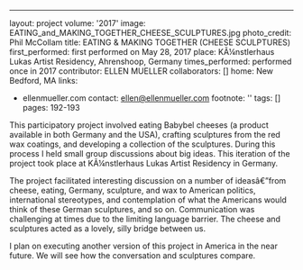 ---
layout: project
volume: '2017'
image: EATING_and_MAKING_TOGETHER_CHEESE_SCULPTURES.jpg
photo_credit: Phil McCollam
title: EATING & MAKING TOGETHER (CHEESE SCULPTURES)
first_performed: first performed on May 28, 2017
place: KÃ¼nstlerhaus Lukas Artist Residency, Ahrenshoop, Germany
times_performed: performed once in 2017
contributor: ELLEN MUELLER
collaborators: []
home: New Bedford, MA
links:
- ellenmueller.com
contact: ellen@ellenmueller.com
footnote: ''
tags: []
pages: 192-193



This participatory project involved eating Babybel cheeses (a product available in both Germany and the USA), crafting sculptures from the red wax coatings, and developing a collection of the sculptures. During this process I held small group discussions about big ideas. This iteration of the project took place at KÃ¼nstlerhaus Lukas Artist Residency in Germany.

The project facilitated interesting discussion on a number of ideasâ€”from cheese, eating, Germany, sculpture, and wax to American politics, international stereotypes, and contemplation of what the Americans would think of these German sculptures, and so on. Communication was challenging at times due to the limiting language barrier. The cheese and sculptures acted as a lovely, silly bridge between us.

I plan on executing another version of this project in America in the near future. We will see how the conversation and sculptures compare.
